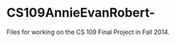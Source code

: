 CS109AnnieEvanRobert-
=====================

Files for working on the CS 109 Final Project in Fall 2014.
